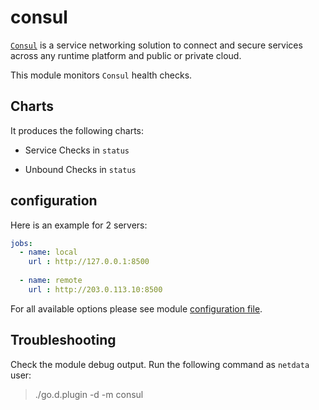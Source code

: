 # consul

[`Consul`](https://www.consul.io/) is a service networking solution to connect and secure services across any runtime platform and public or private cloud.

This module monitors `Consul` health checks.

## Charts

It produces the following charts:

-   Service Checks in `status`

-   Unbound Checks in `status`

## configuration

Here is an example for 2 servers:

```yaml
jobs:
  - name: local
    url : http://127.0.0.1:8500
      
  - name: remote
    url : http://203.0.113.10:8500
```

For all available options please see module [configuration file](https://github.com/netdata/go.d.plugin/blob/master/config/go.d/consul.conf).

## Troubleshooting

Check the module debug output. Run the following command as `netdata` user:

> ./go.d.plugin -d -m consul

